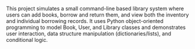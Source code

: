 This project simulates a small command-line based library system where users can add books, borrow and return them, and view both the inventory and individual borrowing records.  It uses Python object-oriented programming to model Book, User, and Library classes and demonstrates user interaction, data structure manipulation (dictionaries/lists), and conditional logic.
